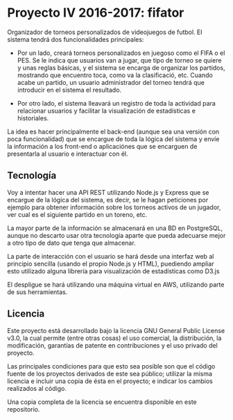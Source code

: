 
# Proyecto IV 2016-2017: fifator

Organizador de torneos personalizados de videojuegos de futbol.
El sistema tendrá dos funcionalidades principales:
- Por un lado, creará torneos personalizados en juegoso como el FIFA o el PES. Se le indica que usuarios van a jugar, que tipo de torneo se quiere y unas reglas básicas, y el sistema se encarga de organizar los partidos, mostrando que encuentro toca, como va la clasificació, etc. Cuando acabe un partido, un usuario administrador del torneo tendrá que introducir en el sistema el resultado.

- Por otro lado, el sistema lleavará un registro de toda la actividad para relacionar usuarios y facilitar la visualización de estadísticas e historiales.

La idea es hacer principalmente el back-end (aunque sea una versión con poca funcionalidad) que se encargue de toda la lógica del sistema y envíe la información a los front-end o aplicaciónes que se encarguen de presentarla al usuario e interactuar con él.

## Tecnología

Voy a intentar hacer una API REST utilizando Node.js y Express que se encargue de la lógica del sistema, es decir, se le hagan peticiones por ejemplo para obtener información sobre los torneos activos de un jugador, ver cual es el siguiente partido en un toreno, etc.

La mayor parte de la información se almacenará en una BD en PostgreSQL, aunque no descarto usar otra tecnología aparte que pueda adecuarse mejor a otro tipo de dato que tenga que almacenar.

La parte de interacción con el usuario se hará desde una interfaz web al principio sencilla (usando el propio Node.js y HTML), puediendo ampliar esto utilizado alguna librería para visualización de estadísticas como D3.js 

El despligue se hará utilizando una máquina virtual en AWS, utilizando parte de sus herramientas.



## Licencia

Este proyecto está desarrollado bajo la licencia GNU General Public License v3.0, la cual permite (entre otras cosas) el uso comercial, la distribución, la modificación, garantías de patente en contribuciones y el uso privado del proyecto.

Las principales condiciones para que esto sea posible son que el código fuente de los proyectos derivados de este sea público; utilizar la misma licencia e incluir una copia de ésta en el proyecto; e indicar los cambios realizados al código.

Una copia completa de la licencia se encuentra disponible en este repositorio.

